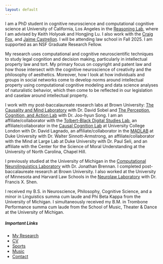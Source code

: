 ```yaml
---
layout: default
---
```


I am a PhD student in cognitive neuroscience and computational cognitive science at University of California, Los Angeles in the [Reasoning Lab](https://reasoninglab.psych.ucla.edu/), where I am advised by Keith Holyoak and Hongjing Lu. I also work with the [Craig Fox](https://www.craigrfox.com/), and [Jaime Castrellon](https://www.castrellonlab.psych.ucla.edu/). I will be attending law school in Fall 2025. I am supported as an NSF Graduate Research Fellow.

My research uses computational and cognitive neuroscientific techniques to study legal cognition and decision making, particularly in intellectual property law and tort. My primary focus on copyright and patent law and how those intersect with the cognitive neuroscience of creativity and the philosophy of aesthetics. Moreover, how I look at how individuals and groups in social networks come to develop norms around intellectual property using computational cognitive modeling and data science analyses of naturalistic behavior, which then come to be reflected in our legislation and caselaw around intellectual property.

I work with my post-baccalaureate research labs at Brown University: [The Causality and Mind Laboratory](https://sites.brown.edu/causalityandmindlab/) with Dr. David Sobel and [The Perception, Cognition, and Action Lab](https://research.clps.brown.edu/songlab/index.html) with Dr. Joo-hyun Song. I am an affiliate/collaborator with the [Tolbert-Black Digital Studies Lab](https://sites.google.com/view/alextolbertlab/about), an affiliate/collaborator in the [Causal Cognition Lab](https://causalcognitionlab.com/) at University College London with Dr. David Lagnado, an affiliate/collaborator in the [MADLAB](https://kenan.ethics.duke.edu/mad-lab/) at Duke University with Dr. Walter Sinnott-Armstrong, an affiliate/collaborator with the Mind at Large Lab at Duke University with Dr. Paul Seli, and an affiliate with the Center for the Science of Moral Understanding at the University of North Carolina, Chapel Hill.  

I previously studied at the University of Michigan in the [Computational Neurolinguistics Laboratory](https://sites.lsa.umich.edu/cnllab/) with Dr. Jonathan Brennan. I completed post-baccalaureate research at Brown University. I also worked at the University of Minnesota and Harvard Law Schools in the [Neurolaw Laboratory](https://www.fxshen.com/shenlab/) with Dr. Francis X. Shen. 

I received my B.S. in Neuroscience, Philosophy, Cognitive Science, and a minor in Linguistics summa cum laude and Phi Beta Kappa from the University of Michigan. I simultaneously received my B.M. in Trombone Performance summa cum laude from the School of Music, Theater & Dance at the University of Michigan.  

##### Important Links

- [My Research](./research.md)
- [CV](./docs/CV.pdf)
- [Sports](./sports.md)
- [Music](.music.md)
- [Contact](./contact.md)
